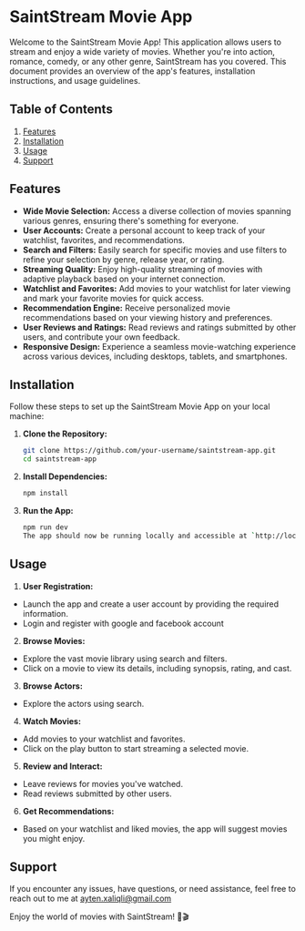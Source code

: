 # SaintStream Movie App

Welcome to the SaintStream Movie App! This application allows users to stream and enjoy a wide variety of movies. Whether you're into action, romance, comedy, or any other genre, SaintStream has you covered. This document provides an overview of the app's features, installation instructions, and usage guidelines.

## Table of Contents

1. [Features](#features)
2. [Installation](#installation)
3. [Usage](#usage)
4. [Support](#support)

## Features

- **Wide Movie Selection:** Access a diverse collection of movies spanning various genres, ensuring there's something for everyone.
- **User Accounts:** Create a personal account to keep track of your watchlist, favorites, and recommendations.
- **Search and Filters:** Easily search for specific movies and use filters to refine your selection by genre, release year, or rating.
- **Streaming Quality:** Enjoy high-quality streaming of movies with adaptive playback based on your internet connection.
- **Watchlist and Favorites:** Add movies to your watchlist for later viewing and mark your favorite movies for quick access.
- **Recommendation Engine:** Receive personalized movie recommendations based on your viewing history and preferences.
- **User Reviews and Ratings:** Read reviews and ratings submitted by other users, and contribute your own feedback.
- **Responsive Design:** Experience a seamless movie-watching experience across various devices, including desktops, tablets, and smartphones.

## Installation

Follow these steps to set up the SaintStream Movie App on your local machine:

1. **Clone the Repository:**

   ```bash
   git clone https://github.com/your-username/saintstream-app.git
   cd saintstream-app

   ```

2. **Install Dependencies:**

   ```bash
   npm install
   ```

3. **Run the App:**

   ```bash
   npm run dev
   The app should now be running locally and accessible at `http://localhost:5173`.
   ```

## Usage

1. **User Registration:**

- Launch the app and create a user account by providing the required information.
- Login and register with google and facebook account

2. **Browse Movies:**

- Explore the vast movie library using search and filters.
- Click on a movie to view its details, including synopsis, rating, and cast.

3. **Browse Actors:**

- Explore the actors using search.

4. **Watch Movies:**

- Add movies to your watchlist and favorites.
- Click on the play button to start streaming a selected movie.

5. **Review and Interact:**

- Leave reviews for movies you've watched.
- Read reviews submitted by other users.

6. **Get Recommendations:**

- Based on your watchlist and liked movies, the app will suggest movies you might enjoy.

## Support

If you encounter any issues, have questions, or need assistance, feel free to reach out to me at ayten.xaliqli@gmail.com

Enjoy the world of movies with SaintStream! 🍿🎬

